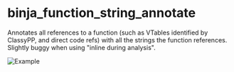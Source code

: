 # binja_function_string_annotate

Annotates all references to a function (such as VTables identified by ClassyPP, and direct code refs) with all the strings the function references.
Slightly buggy when using "inline during analysis".

![Example](https://i.imgur.com/N3XoV6A.png)
